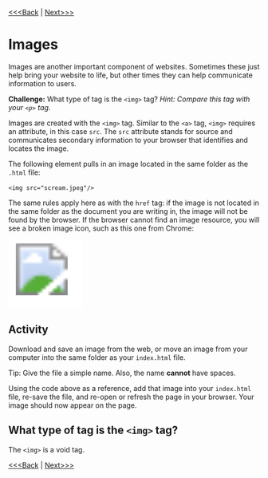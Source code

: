 [<<<Back](links.md) | [Next>>>](conventions.md)

# Images

Images are another important component of websites. Sometimes these just help bring your website to life, but other times they can help communicate information to users. 

**Challenge:** What type of tag is the `<img>` tag? *Hint: Compare this tag with your `<p>` tag.*

Images are created with the `<img>` tag. Similar to the `<a>` tag, `<img>` requires an attribute, in this case `src`. The `src` attribute stands for source and communicates secondary information to your browser that identifies and locates the image. 

The following element pulls in an image located in the same folder as the `.html` file:

	<img src="scream.jpeg"/>

The same rules apply here as with the `href` tag: if the image is not located in the same folder as the document you are writing in, the image will not be found by the browser. If the browser cannot find an image resource, you will see a broken image icon, such as this one from Chrome:

![Chrome broken image icon](broken.png)

## Activity

Download and save an image from the web, or move an image from your computer into the same folder as your `index.html` file. 

Tip: Give the file a simple name. Also, the name **cannot** have spaces.

Using the code above as a reference, add that image into your `index.html` file, re-save the file, and re-open or refresh the page in your browser. Your image should now appear on the page.

## What type of tag is the `<img>` tag? 

The `<img>` is a void tag. 

[<<<Back](links.md) | [Next>>>](conventions.md)
